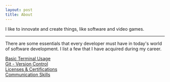```yaml
---
layout: post
title: About
---
```


I like to innovate and create things, like software and video games.

---
There are some essentials that every developer must have in today's world of software development. I list a few that I have acquired during my career.

[Basic Terminal Usage](/essentials/basic-terminal-usage)  
[Git - Version Control](/essentials/git-version-control)  
[Licenses & Certifications](licenses-and-certifications)  
[Communication Skills](/essentials/communication-skills)